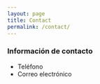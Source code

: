 ```yaml
---
layout: page
title: Contact
permalink: /contact/
---
```


### Información de contacto
* Teléfono
* Correo electrónico